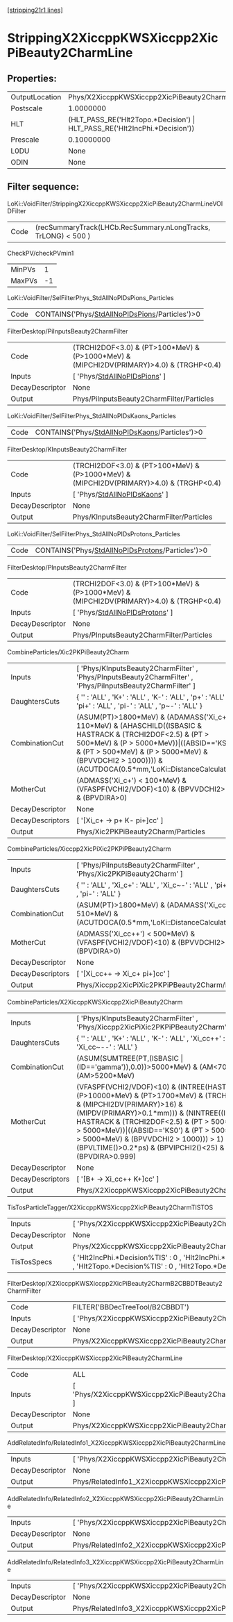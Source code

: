 [[stripping21r1 lines]](./stripping21r1-index)

# StrippingX2XiccppKWSXiccpp2XicPiBeauty2CharmLine

## Properties:

|                |                                                                              |
|----------------|------------------------------------------------------------------------------|
| OutputLocation | Phys/X2XiccppKWSXiccpp2XicPiBeauty2CharmLine/Particles                       |
| Postscale      | 1.0000000                                                                    |
| HLT            | (HLT_PASS_RE('Hlt2Topo.\*Decision') \| HLT_PASS_RE('Hlt2IncPhi.\*Decision')) |
| Prescale       | 0.10000000                                                                   |
| L0DU           | None                                                                         |
| ODIN           | None                                                                         |

## Filter sequence:

LoKi::VoidFilter/StrippingX2XiccppKWSXiccpp2XicPiBeauty2CharmLineVOIDFilter

|      |                                                                |
|------|----------------------------------------------------------------|
| Code | (recSummaryTrack(LHCb.RecSummary.nLongTracks, TrLONG) \< 500 ) |

CheckPV/checkPVmin1

|        |     |
|--------|-----|
| MinPVs | 1   |
| MaxPVs | -1  |

LoKi::VoidFilter/SelFilterPhys_StdAllNoPIDsPions_Particles

|      |                                                                                                      |
|------|------------------------------------------------------------------------------------------------------|
| Code | CONTAINS('Phys/[StdAllNoPIDsPions](./stripping21r1-commonparticles-stdallnopidspions)/Particles')\>0 |

FilterDesktop/PiInputsBeauty2CharmFilter

|                 |                                                                                               |
|-----------------|-----------------------------------------------------------------------------------------------|
| Code            | (TRCHI2DOF\<3.0) & (PT\>100\*MeV) & (P\>1000\*MeV) & (MIPCHI2DV(PRIMARY)\>4.0) & (TRGHP\<0.4) |
| Inputs          | [ 'Phys/[StdAllNoPIDsPions](./stripping21r1-commonparticles-stdallnopidspions)' ]           |
| DecayDescriptor | None                                                                                          |
| Output          | Phys/PiInputsBeauty2CharmFilter/Particles                                                     |

LoKi::VoidFilter/SelFilterPhys_StdAllNoPIDsKaons_Particles

|      |                                                                                                      |
|------|------------------------------------------------------------------------------------------------------|
| Code | CONTAINS('Phys/[StdAllNoPIDsKaons](./stripping21r1-commonparticles-stdallnopidskaons)/Particles')\>0 |

FilterDesktop/KInputsBeauty2CharmFilter

|                 |                                                                                               |
|-----------------|-----------------------------------------------------------------------------------------------|
| Code            | (TRCHI2DOF\<3.0) & (PT\>100\*MeV) & (P\>1000\*MeV) & (MIPCHI2DV(PRIMARY)\>4.0) & (TRGHP\<0.4) |
| Inputs          | [ 'Phys/[StdAllNoPIDsKaons](./stripping21r1-commonparticles-stdallnopidskaons)' ]           |
| DecayDescriptor | None                                                                                          |
| Output          | Phys/KInputsBeauty2CharmFilter/Particles                                                      |

LoKi::VoidFilter/SelFilterPhys_StdAllNoPIDsProtons_Particles

|      |                                                                                                          |
|------|----------------------------------------------------------------------------------------------------------|
| Code | CONTAINS('Phys/[StdAllNoPIDsProtons](./stripping21r1-commonparticles-stdallnopidsprotons)/Particles')\>0 |

FilterDesktop/PInputsBeauty2CharmFilter

|                 |                                                                                               |
|-----------------|-----------------------------------------------------------------------------------------------|
| Code            | (TRCHI2DOF\<3.0) & (PT\>100\*MeV) & (P\>1000\*MeV) & (MIPCHI2DV(PRIMARY)\>4.0) & (TRGHP\<0.4) |
| Inputs          | [ 'Phys/[StdAllNoPIDsProtons](./stripping21r1-commonparticles-stdallnopidsprotons)' ]       |
| DecayDescriptor | None                                                                                          |
| Output          | Phys/PInputsBeauty2CharmFilter/Particles                                                      |

CombineParticles/Xic2PKPiBeauty2Charm

|                  |                                                                                                                                                                                                                                                                                    |
|------------------|------------------------------------------------------------------------------------------------------------------------------------------------------------------------------------------------------------------------------------------------------------------------------------|
| Inputs           | [ 'Phys/KInputsBeauty2CharmFilter' , 'Phys/PInputsBeauty2CharmFilter' , 'Phys/PiInputsBeauty2CharmFilter' ]                                                                                                                                                                      |
| DaughtersCuts    | { '' : 'ALL' , 'K+' : 'ALL' , 'K-' : 'ALL' , 'p+' : 'ALL' , 'pi+' : 'ALL' , 'pi-' : 'ALL' , 'p~-' : 'ALL' }                                                                                                                                                                        |
| CombinationCut   | (ASUM(PT)\>1800\*MeV) & (ADAMASS('Xi_c+') \< 110\*MeV) & (AHASCHILD((ISBASIC & HASTRACK & (TRCHI2DOF\<2.5) & (PT \> 500\*MeV) & (P \> 5000\*MeV))\|((ABSID=='KS0') & (PT \> 500\*MeV) & (P \> 5000\*MeV) & (BPVVDCHI2 \> 1000)))) & (ACUTDOCA(0.5\*mm,'LoKi::DistanceCalculator')) |
| MotherCut        | (ADMASS('Xi_c+') \< 100\*MeV) & (VFASPF(VCHI2/VDOF)\<10) & (BPVVDCHI2\>36) & (BPVDIRA\>0)                                                                                                                                                                                          |
| DecayDescriptor  | None                                                                                                                                                                                                                                                                               |
| DecayDescriptors | [ '[Xi_c+ -\> p+ K- pi+]cc' ]                                                                                                                                                                                                                                                  |
| Output           | Phys/Xic2PKPiBeauty2Charm/Particles                                                                                                                                                                                                                                                |

CombineParticles/Xiccpp2XicPiXic2PKPiPBeauty2Charm

|                  |                                                                                                           |
|------------------|-----------------------------------------------------------------------------------------------------------|
| Inputs           | [ 'Phys/PiInputsBeauty2CharmFilter' , 'Phys/Xic2PKPiBeauty2Charm' ]                                     |
| DaughtersCuts    | { '' : 'ALL' , 'Xi_c+' : 'ALL' , 'Xi_c~-' : 'ALL' , 'pi+' : 'ALL' , 'pi-' : 'ALL' }                       |
| CombinationCut   | (ASUM(PT)\>1800\*MeV) & (ADAMASS('Xi_cc++') \< 510\*MeV) & (ACUTDOCA(0.5\*mm,'LoKi::DistanceCalculator')) |
| MotherCut        | (ADMASS('Xi_cc++') \< 500\*MeV) & (VFASPF(VCHI2/VDOF)\<10) & (BPVVDCHI2\>36) & (BPVDIRA\>0)               |
| DecayDescriptor  | None                                                                                                      |
| DecayDescriptors | [ '[Xi_cc++ -\> Xi_c+ pi+]cc' ]                                                                       |
| Output           | Phys/Xiccpp2XicPiXic2PKPiPBeauty2Charm/Particles                                                          |

CombineParticles/X2XiccppKWSXiccpp2XicPiBeauty2Charm

|                  |                                                                                                                                                                                                                                                                                                                                                                                                          |
|------------------|----------------------------------------------------------------------------------------------------------------------------------------------------------------------------------------------------------------------------------------------------------------------------------------------------------------------------------------------------------------------------------------------------------|
| Inputs           | [ 'Phys/KInputsBeauty2CharmFilter' , 'Phys/Xiccpp2XicPiXic2PKPiPBeauty2Charm' ]                                                                                                                                                                                                                                                                                                                        |
| DaughtersCuts    | { '' : 'ALL' , 'K+' : 'ALL' , 'K-' : 'ALL' , 'Xi_cc++' : 'ALL' , 'Xi_cc~--' : 'ALL' }                                                                                                                                                                                                                                                                                                                    |
| CombinationCut   | (ASUM(SUMTREE(PT,(ISBASIC \| (ID=='gamma')),0.0))\>5000\*MeV) & (AM\<7000\*MeV) & (AM\>5200\*MeV)                                                                                                                                                                                                                                                                                                        |
| MotherCut        | (VFASPF(VCHI2/VDOF)\<10) & (INTREE(HASTRACK & (P\>10000\*MeV) & (PT\>1700\*MeV) & (TRCHI2DOF\<2.5) & (MIPCHI2DV(PRIMARY)\>16) & (MIPDV(PRIMARY)\>0.1\*mm))) & (NINTREE((ISBASIC & HASTRACK & (TRCHI2DOF\<2.5) & (PT \> 500\*MeV) & (P \> 5000\*MeV))\|((ABSID=='KS0') & (PT \> 500\*MeV) & (P \> 5000\*MeV) & (BPVVDCHI2 \> 1000))) \> 1) & (BPVLTIME()\>0.2\*ps) & (BPVIPCHI2()\<25) & (BPVDIRA\>0.999) |
| DecayDescriptor  | None                                                                                                                                                                                                                                                                                                                                                                                                     |
| DecayDescriptors | [ '[B+ -\> Xi_cc++ K+]cc' ]                                                                                                                                                                                                                                                                                                                                                                          |
| Output           | Phys/X2XiccppKWSXiccpp2XicPiBeauty2Charm/Particles                                                                                                                                                                                                                                                                                                                                                       |

TisTosParticleTagger/X2XiccppKWSXiccpp2XicPiBeauty2CharmTISTOS

|                 |                                                                                                                                       |
|-----------------|---------------------------------------------------------------------------------------------------------------------------------------|
| Inputs          | [ 'Phys/X2XiccppKWSXiccpp2XicPiBeauty2Charm' ]                                                                                      |
| DecayDescriptor | None                                                                                                                                  |
| Output          | Phys/X2XiccppKWSXiccpp2XicPiBeauty2CharmTISTOS/Particles                                                                              |
| TisTosSpecs     | { 'Hlt2IncPhi.\*Decision%TIS' : 0 , 'Hlt2IncPhi.\*Decision%TOS' : 0 , 'Hlt2Topo.\*Decision%TIS' : 0 , 'Hlt2Topo.\*Decision%TOS' : 0 } |

FilterDesktop/X2XiccppKWSXiccpp2XicPiBeauty2CharmB2CBBDTBeauty2CharmFilter

|                 |                                                                             |
|-----------------|-----------------------------------------------------------------------------|
| Code            | FILTER('BBDecTreeTool/B2CBBDT')                                             |
| Inputs          | [ 'Phys/X2XiccppKWSXiccpp2XicPiBeauty2CharmTISTOS' ]                      |
| DecayDescriptor | None                                                                        |
| Output          | Phys/X2XiccppKWSXiccpp2XicPiBeauty2CharmB2CBBDTBeauty2CharmFilter/Particles |

FilterDesktop/X2XiccppKWSXiccpp2XicPiBeauty2CharmLine

|                 |                                                                           |
|-----------------|---------------------------------------------------------------------------|
| Code            | ALL                                                                       |
| Inputs          | [ 'Phys/X2XiccppKWSXiccpp2XicPiBeauty2CharmB2CBBDTBeauty2CharmFilter' ] |
| DecayDescriptor | None                                                                      |
| Output          | Phys/X2XiccppKWSXiccpp2XicPiBeauty2CharmLine/Particles                    |

AddRelatedInfo/RelatedInfo1_X2XiccppKWSXiccpp2XicPiBeauty2CharmLine

|                 |                                                                     |
|-----------------|---------------------------------------------------------------------|
| Inputs          | [ 'Phys/X2XiccppKWSXiccpp2XicPiBeauty2CharmLine' ]                |
| DecayDescriptor | None                                                                |
| Output          | Phys/RelatedInfo1_X2XiccppKWSXiccpp2XicPiBeauty2CharmLine/Particles |

AddRelatedInfo/RelatedInfo2_X2XiccppKWSXiccpp2XicPiBeauty2CharmLine

|                 |                                                                     |
|-----------------|---------------------------------------------------------------------|
| Inputs          | [ 'Phys/X2XiccppKWSXiccpp2XicPiBeauty2CharmLine' ]                |
| DecayDescriptor | None                                                                |
| Output          | Phys/RelatedInfo2_X2XiccppKWSXiccpp2XicPiBeauty2CharmLine/Particles |

AddRelatedInfo/RelatedInfo3_X2XiccppKWSXiccpp2XicPiBeauty2CharmLine

|                 |                                                                     |
|-----------------|---------------------------------------------------------------------|
| Inputs          | [ 'Phys/X2XiccppKWSXiccpp2XicPiBeauty2CharmLine' ]                |
| DecayDescriptor | None                                                                |
| Output          | Phys/RelatedInfo3_X2XiccppKWSXiccpp2XicPiBeauty2CharmLine/Particles |
